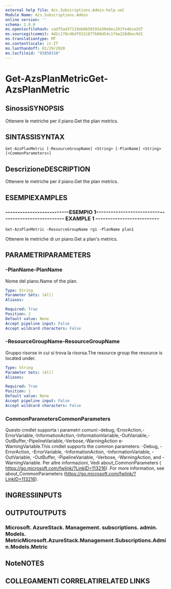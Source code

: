 ```yaml
---
external help file: Azs.Subscriptions.Admin-help.xml
Module Name: Azs.Subscriptions.Admin
online version: ''
schema: 2.0.0
ms.openlocfilehash: cadf5ad37119ab6b50191e50e8ec281fe4bce2d7
ms.sourcegitcommit: 4d2c178cd6df9151877b08d54c1f4a228dbec9d1
ms.translationtype: MT
ms.contentlocale: it-IT
ms.lasthandoff: 01/29/2020
ms.locfileid: "93858310"
---
```

# <span data-ttu-id="6f51c-101">Get-AzsPlanMetric</span><span class="sxs-lookup"><span data-stu-id="6f51c-101">Get-AzsPlanMetric</span></span>

## <span data-ttu-id="6f51c-102">Sinossi</span><span class="sxs-lookup"><span data-stu-id="6f51c-102">SYNOPSIS</span></span>
<span data-ttu-id="6f51c-103">Ottenere le metriche per il piano.</span><span class="sxs-lookup"><span data-stu-id="6f51c-103">Get the plan metrics.</span></span>

## <span data-ttu-id="6f51c-104">SINTASSI</span><span class="sxs-lookup"><span data-stu-id="6f51c-104">SYNTAX</span></span>

```
Get-AzsPlanMetric [-ResourceGroupName] <String> [-PlanName] <String> [<CommonParameters>]
```

## <span data-ttu-id="6f51c-105">Descrizione</span><span class="sxs-lookup"><span data-stu-id="6f51c-105">DESCRIPTION</span></span>
<span data-ttu-id="6f51c-106">Ottenere le metriche per il piano.</span><span class="sxs-lookup"><span data-stu-id="6f51c-106">Get the plan metrics.</span></span>

## <span data-ttu-id="6f51c-107">ESEMPI</span><span class="sxs-lookup"><span data-stu-id="6f51c-107">EXAMPLES</span></span>

### <span data-ttu-id="6f51c-108">--------------------------ESEMPIO 1--------------------------</span><span class="sxs-lookup"><span data-stu-id="6f51c-108">-------------------------- EXAMPLE 1 --------------------------</span></span>
```
Get-AzsPlanMetric -ResourceGroupName rg1 -PlanName plan1
```

<span data-ttu-id="6f51c-109">Ottenere le metriche di un piano.</span><span class="sxs-lookup"><span data-stu-id="6f51c-109">Get a plan's metrics.</span></span>

## <span data-ttu-id="6f51c-110">PARAMETRI</span><span class="sxs-lookup"><span data-stu-id="6f51c-110">PARAMETERS</span></span>

### <span data-ttu-id="6f51c-111">-PlanName</span><span class="sxs-lookup"><span data-stu-id="6f51c-111">-PlanName</span></span>
<span data-ttu-id="6f51c-112">Nome del piano.</span><span class="sxs-lookup"><span data-stu-id="6f51c-112">Name of the plan.</span></span>

```yaml
Type: String
Parameter Sets: (All)
Aliases: 

Required: True
Position: 2
Default value: None
Accept pipeline input: False
Accept wildcard characters: False
```

### <span data-ttu-id="6f51c-113">-ResourceGroupName</span><span class="sxs-lookup"><span data-stu-id="6f51c-113">-ResourceGroupName</span></span>
<span data-ttu-id="6f51c-114">Gruppo risorse in cui si trova la risorsa.</span><span class="sxs-lookup"><span data-stu-id="6f51c-114">The resource group the resource is located under.</span></span>

```yaml
Type: String
Parameter Sets: (All)
Aliases: 

Required: True
Position: 1
Default value: None
Accept pipeline input: False
Accept wildcard characters: False
```

### <span data-ttu-id="6f51c-115">CommonParameters</span><span class="sxs-lookup"><span data-stu-id="6f51c-115">CommonParameters</span></span>
<span data-ttu-id="6f51c-116">Questo cmdlet supporta i parametri comuni:-debug,-ErrorAction,-ErrorVariable,-InformationAction,-InformationVariable,-OutVariable,-OutBuffer,-PipelineVariable,-Verbose,-WarningAction e-WarningVariable.</span><span class="sxs-lookup"><span data-stu-id="6f51c-116">This cmdlet supports the common parameters: -Debug, -ErrorAction, -ErrorVariable, -InformationAction, -InformationVariable, -OutVariable, -OutBuffer, -PipelineVariable, -Verbose, -WarningAction, and -WarningVariable.</span></span> <span data-ttu-id="6f51c-117">Per altre informazioni, Vedi about_CommonParameters ( https://go.microsoft.com/fwlink/?LinkID=113216) .</span><span class="sxs-lookup"><span data-stu-id="6f51c-117">For more information, see about_CommonParameters (https://go.microsoft.com/fwlink/?LinkID=113216).</span></span>

## <span data-ttu-id="6f51c-118">INGRESSI</span><span class="sxs-lookup"><span data-stu-id="6f51c-118">INPUTS</span></span>

## <span data-ttu-id="6f51c-119">OUTPUT</span><span class="sxs-lookup"><span data-stu-id="6f51c-119">OUTPUTS</span></span>

### <span data-ttu-id="6f51c-120">Microsoft. AzureStack. Management. subscriptions. admin. Models. Metric</span><span class="sxs-lookup"><span data-stu-id="6f51c-120">Microsoft.AzureStack.Management.Subscriptions.Admin.Models.Metric</span></span>

## <span data-ttu-id="6f51c-121">Note</span><span class="sxs-lookup"><span data-stu-id="6f51c-121">NOTES</span></span>

## <span data-ttu-id="6f51c-122">COLLEGAMENTI CORRELATI</span><span class="sxs-lookup"><span data-stu-id="6f51c-122">RELATED LINKS</span></span>


